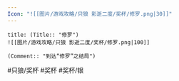 ```yaml
---
Icon: "![[图片/游戏攻略/只狼 影逝二度/奖杯/修罗.png|30]]"
---
```

```ad-common-silver-trophy
title: (Title:: "修罗")
![[图片/游戏攻略/只狼 影逝二度/奖杯/修罗.png|100]]

(Comment:: "到达“修罗”之结局")
```

#只狼/奖杯 #奖杯 #奖杯/银
